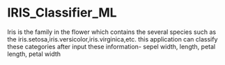 # IRIS_Classifier_ML
Iris is the family in the flower which contains the several species such as the iris.setosa,iris.versicolor,iris.virginica,etc. this application can classify these categories after input these information- sepel width, length, petal length, petal width
